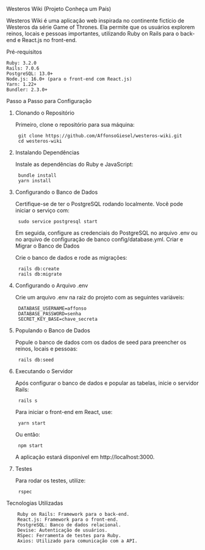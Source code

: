 Westeros Wiki (Projeto Conheça um País)

Westeros Wiki é uma aplicação web inspirada no continente fictício de Westeros da série Game of Thrones. Ela permite que os usuários explorem reinos, locais e pessoas importantes, utilizando Ruby on Rails para o back-end e React.js no front-end.

Pré-requisitos

    Ruby: 3.2.0
    Rails: 7.0.6
    PostgreSQL: 13.0+
    Node.js: 16.0+ (para o front-end com React.js)
    Yarn: 1.22+
    Bundler: 2.3.0+

Passo a Passo para Configuração

1. Clonando o Repositório

    Primeiro, clone o repositório para sua máquina:

        git clone https://github.com/AffonsoGiesel/westeros-wiki.git
        cd westeros-wiki

2. Instalando Dependências

    Instale as dependências do Ruby e JavaScript:
    
        bundle install
        yarn install

3. Configurando o Banco de Dados

    Certifique-se de ter o PostgreSQL rodando localmente. Você pode iniciar o serviço com:
    
        sudo service postgresql start

    Em seguida, configure as credenciais do PostgreSQL no arquivo .env ou no arquivo de configuração de banco config/database.yml.
    Criar e Migrar o Banco de Dados
    
    Crie o banco de dados e rode as migrações:
    
        rails db:create
        rails db:migrate

4. Configurando o Arquivo .env

    Crie um arquivo .env na raiz do projeto com as seguintes variáveis:
    
        DATABASE_USERNAME=affonso
        DATABASE_PASSWORD=senha
        SECRET_KEY_BASE=chave_secreta

5. Populando o Banco de Dados

    Popule o banco de dados com os dados de seed para preencher os reinos, locais e pessoas:
    
        rails db:seed

6. Executando o Servidor

    Após configurar o banco de dados e popular as tabelas, inicie o servidor Rails:
    
        rails s

    Para iniciar o front-end em React, use:
    
        yarn start 
    Ou então:
        
        npm start

    A aplicação estará disponível em http://localhost:3000.

7. Testes

    Para rodar os testes, utilize:
    
        rspec

Tecnologias Utilizadas

        Ruby on Rails: Framework para o back-end.
        React.js: Framework para o front-end.
        PostgreSQL: Banco de dados relacional.
        Devise: Autenticação de usuários.
        RSpec: Ferramenta de testes para Ruby.
        Axios: Utilizado para comunicação com a API.
